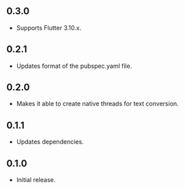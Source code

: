 ## 0.3.0

- Supports Flutter 3.10.x.

## 0.2.1

- Updates format of the pubspec.yaml file.

## 0.2.0

- Makes it able to create native threads for text conversion.

## 0.1.1

- Updates dependencies.

## 0.1.0

- Initial release.
